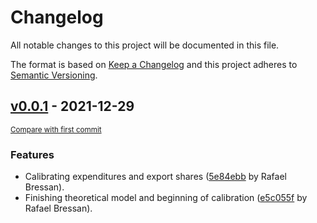# Changelog
All notable changes to this project will be documented in this file.

The format is based on [Keep a Changelog](http://keepachangelog.com/en/1.0.0/)
and this project adheres to [Semantic Versioning](http://semver.org/spec/v2.0.0.html).

## [v0.0.1](https://github.com/rfbressan/ta_quant_trade/releases/tag/v0.0.1) - 2021-12-29

<small>[Compare with first commit](https://github.com/rfbressan/ta_quant_trade/compare/87ccbfc241de35c0c8d2a25d16790afdee87173e...v0.0.1)</small>

### Features
- Calibrating expenditures and export shares ([5e84ebb](https://github.com/rfbressan/ta_quant_trade/commit/5e84ebbe9dd75a80b6b118c4efea4fe53fe7968b) by Rafael Bressan).
- Finishing theoretical model and beginning of calibration ([e5c055f](https://github.com/rfbressan/ta_quant_trade/commit/e5c055fee5bb19065c7d49fa6b58ec17face2188) by Rafael Bressan).


